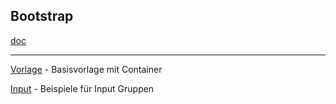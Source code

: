 ## Bootstrap

[doc](https://getbootstrap.com/docs/4.4/getting-started/introduction/)

---

[Vorlage](./vorlage.md) - Basisvorlage mit Container

[Input](./input.md) - Beispiele für Input Gruppen